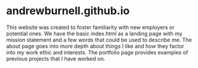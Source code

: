 # andrewburnell.github.io
This website was created to foster familiarity with new employers or potential ones. We have the basic index.html as a landing page with my mission statement and a few words that could be used to describe me. The about page goes into more depth about things I like and how they factor into my work ethic and interests. The portfolio page provides examples of previous projects that I have worked on.
